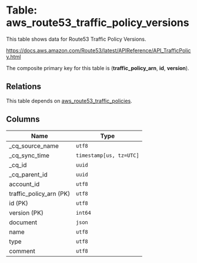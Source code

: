# Table: aws_route53_traffic_policy_versions

This table shows data for Route53 Traffic Policy Versions.

https://docs.aws.amazon.com/Route53/latest/APIReference/API_TrafficPolicy.html

The composite primary key for this table is (**traffic_policy_arn**, **id**, **version**).

## Relations

This table depends on [aws_route53_traffic_policies](aws_route53_traffic_policies).

## Columns

| Name          | Type          |
| ------------- | ------------- |
|_cq_source_name|`utf8`|
|_cq_sync_time|`timestamp[us, tz=UTC]`|
|_cq_id|`uuid`|
|_cq_parent_id|`uuid`|
|account_id|`utf8`|
|traffic_policy_arn (PK)|`utf8`|
|id (PK)|`utf8`|
|version (PK)|`int64`|
|document|`json`|
|name|`utf8`|
|type|`utf8`|
|comment|`utf8`|